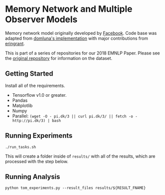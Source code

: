 # Memory Network and Multiple Observer Models

Memory network model originally developed by [Facebook](https://github.com/facebook/MemNN).
Code base was adapted from [domluna's implementation](https://github.com/domluna/memn2n) with major
contributions from [eringrant](https://people.eecs.berkeley.edu/~eringrant/).

This is part of a series of repositories for our 2018 EMNLP Paper.
Please see the [original repository](https://github.com/kayburns/tom-qa-dataset.git) for information on the dataset.

## Getting Started

Install all of the requirements.
- Tensorflow v1.0 or greater.
- Pandas
- Matplotlib
- Numpy
- Parallel: `(wget -O - pi.dk/3 || curl pi.dk/3/ || fetch -o - http://pi.dk/3) | bash`

## Running Experiments
```
./run_tasks.sh
```
This will create a folder inside of `results/` with all of the results, which are processed with the step below.

## Running Analysis
```
python tom_experiments.py --result_files results/${RESULT_FNAME}
```
